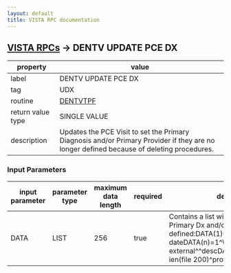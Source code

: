 ```yaml
---
layout: default
title: VISTA RPC documentation
---
```




## [VISTA RPCs](TableOfContent.md) &#8594; DENTV UPDATE PCE DX 

 property | value 
--- | --- 
 label | DENTV UPDATE PCE DX
 tag | UDX
 routine | [DENTVTPF](http://code.osehra.org/dox/Routine_DENTVTPF_source.html)
 return value type | SINGLE VALUE
 description | Updates the PCE Visit to set the Primary Diagnosis and/or Primary Provider if they are no longer defined because of deleting procedures.

### Input Parameters

| input parameter | parameter type | maximum data length | required | description | 
| --- | --- | --- | --- | --- | 
| DATA | LIST | 256 | true | Contains a list with the PCE Visit and Primary Dx and/or Provider defined:DATA(1)=visit ien^visit dateDATA(n)=1^\POV\^dx ien^dx external^^descDATA(n)=1^\PRV\^provider ien(file 200)^provider name | 